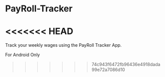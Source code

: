# PayRoll-Tracker
<<<<<<< HEAD
=======

Track your weekly wages using the PayRoll Tracker App.

For Android Only
>>>>>>> 74c943f6472fb96436e4918dada99e72a7086d10
